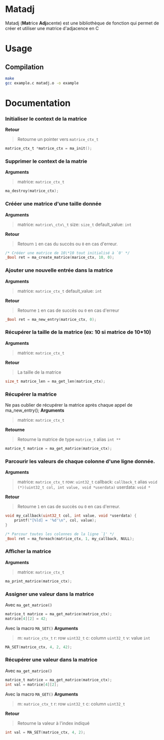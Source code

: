 # Matadj
Matadj (**Mat**rice **Adj**acente) est une bibliothèque de fonction qui permet de créer et utiliser une matrice d'adjacence en C

# Usage
## Compilation
```sh
make
gcc example.c matadj.o -o example
```

# Documentation
### Initialiser le context de la matrice
**Retour**
> Retourne un pointer vers `matrice_ctx_t`
```c
matrice_ctx_t *matrice_ctx = ma_init();
```

### Supprimer le context de la matrie
**Arguments**
> matrice: `matrice_ctx_t`
```c
ma_destroy(matrice_ctx);
```

### Crééer une matrice d'une taille donnée
**Arguments**
> matrice: `matrice\_ctx\_t`
> size: `size_t`
> default\_value: `int`

**Retour**
> Retourn `1` en cas du succès ou `0` en cas d'erreur.
```c
/* Crééer une matrice de 10\*10 tout initialisé à `0' */
_Bool ret = ma_create_matrice(marice_ctx, 10, 0);
```

### Ajouter une nouvelle entrée dans la matrice
**Arguments**
> matrice: `matrice_ctx_t`
> default\_value: `int`

**Retour**
> Retourne `1` en cas de succès ou `0` en cas d'erreur
```c
_Bool ret = ma_new_entry(matrice_ctx, 0);
```

### Récupérer la taille de la matrice (ex: 10 si matrice de 10\*10)
**Arguments**
> matrice: `matrice_ctx_t`

**Retour**
> La taille de la matrice
```c
size_t matrice_len = ma_get_len(matrice_ctx);
```

### Récupérer la matrice
Ne pas oublier de récupérer la matrice après chaque appel de ma\_new\_entry();
**Arguments**
> matrice: `matrice_ctx_t`

**Retourne**
> Retourne la matrice de type `matrice_t` alias `int **`
```c
matrice_t matrice = ma_get_matrice(matrice_ctx);
```

### Parcourir les valeurs de chaque colonne d'une ligne donnée.
**Arguments**
> matrice: `matrice_ctx_t`
> row: `uint32_t`
> callback: `callback_t` alias `void (*)(uint32_t col, int value, void *userdata)`
> userdata: `void *`

**Retour**
> Retourne `1` en cas de succès ou `0` en cas d'erreur.
```c
void my_callback(uint32_t col, int value, void *userdata) {
    printf("[%ld] = '%d'\n", col, value);
}

/* Parcour toutes les colonnes de la ligne `1' */
_Bool ret = ma_foreach(matrice_ctx, 1, my_callback, NULL);
```

### Afficher la matrice
**Arguments**
> matrice: `matrice_ctx_t`
```c
ma_print_matrice(matrice_ctx);
```

### Assigner une valeur dans la matrice
Avec `ma_get_matrice()`
```c
matrice_t matrice = ma_get_matrice(matrice_ctx);
matrice[4][2] = 42;
```
Avec la macro `MA_SET()`
**Arguments**
> m: `matrice_ctx_t`
> r: row `uint32_t`
> c: column `uint32_t`
> v: value `int`
```c
MA_SET(matrice_ctx, 4, 2, 42);
```

### Récupérer une valeur dans la matrice
Avec `ma_get_matrice()`
```c
matrice_t matrice = ma_get_matrice(matrice_ctx);
int val = matrice[4][2];
```
Avec la macro `MA_GET()`
**Arguments**
> m: `matrice_ctx_t`
> r: row `uint32_t`
> c: column `uint32_t`

**Retour**
> Retourne la valeur à l'index indiqué
```c
int val = MA_SET(matrice_ctx, 4, 2);
```
